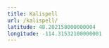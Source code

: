 ```yaml
---
title: Kalispell
url: /kalispell/
latitude: 48.202158000000004
longitude: -114.31532100000001
---
```

